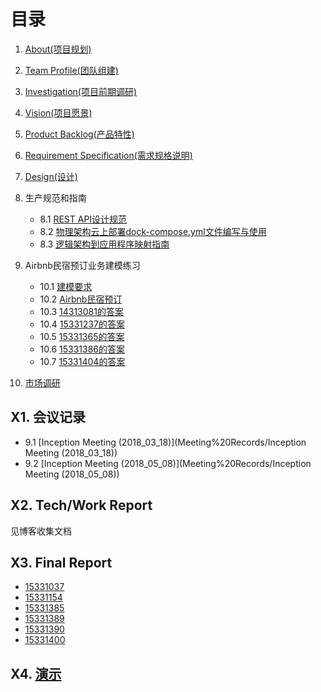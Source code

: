 # 目录

1. [About(项目规划)](About)

2. [Team Profile(团队组建)](Team%20Profile)

3. [Investigation(项目前期调研)](Investigation)

4. [Vision(项目愿景)](Vision)

5. [Product Backlog(产品特性)](Product%20Backlog)

6. [Requirement Specification(需求规格说明)](Requirement%20Specification/需求分析文档)

7. [Design(设计)](Design/设计文档)

8. 生产规范和指南

    - 8.1 [REST API设计规范](生产规范与指南/REST%20API设计规范)
    - 8.2 [物理架构云上部署dock-compose.yml文件编写与使用](生产规范与指南/物理架构云上部署dock-compose.yml文件编写与使用)
    - 8.3 [逻辑架构到应用程序映射指南](生产规范与指南/逻辑架构到应用程序映射指南)

9. Airbnb民宿预订业务建模练习

    - 10.1 [建模要求](Airbnb民宿预订业务建模练习/建模要求)
    - 10.2 [Airbnb民宿预订](Airbnb民宿预订业务建模练习/Airbnb民宿预订)
    - 10.3 [14313081的答案](Airbnb民宿预订业务建模练习/建模者答案与评价/14313081)
    - 10.4 [15331237的答案](Airbnb民宿预订业务建模练习/建模者答案与评价/15331237/Answer)
    - 10.5 [15331365的答案](Airbnb民宿预订业务建模练习/建模者答案与评价/15331365/搜索民宿详细用例文档)
    - 10.6 [15331386的答案](Airbnb民宿预订业务建模练习/建模者答案与评价/15331386/15331386)
    - 10.7 [15331404的答案](Airbnb民宿预订业务建模练习/建模者答案与评价/15331404/2018-05-12-systemHW7)

10. [市场调研](市场调研/README)

## X1. 会议记录

- 9.1 [Inception Meeting (2018_03_18)](Meeting%20Records/Inception Meeting (2018_03_18))
- 9.2 [Inception Meeting (2018_05_08)](Meeting%20Records/Inception Meeting (2018_05_08))

## X2. Tech/Work Report

见博客收集文档

## X3. Final Report

- [15331037](Final%20Report/15331037)
- [15331154](Final%20Report/15331154)
- [15331385](Final%20Report/15331385)
- [15331389](Final%20Report/15331389)
- [15331390](Final%20Report/15331390)
- [15331400](Final%20Report/15331400)

## X4. [演示](演示/演示)
